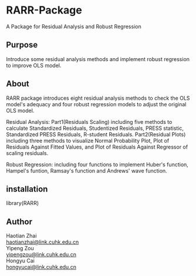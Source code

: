 # RARR-Package
A Package for Residual Analysis and Robust Regression
## Purpose
Introduce some residual analysis methods and implement robust regression to improve OLS model.
## About
RARR package introduces eight residual analysis methods to check the OLS model's adequacy and four robust regression models to adjust the original OLS model.  

Residual Analysis: Part1(Residuals Scaling) including five methods to calculate Standardized Residuals, Studentized Residuals, PRESS statistic, Standardized PRESS Residuals, R-student Residuals. Part2(Residual Plots) including three methods to visualize Normal Probability Plot, Plot of Residuals Against Fitted Values, and Plot of Residuals Against Regressor of scaling residuals.  

Robust Regression: including four functions to implement Huber's function, Hampel's funtion, Ramsay's function and Andrews' wave function.
## installation
library(RARR)
## Author
Haotian Zhai  
haotianzhai@link.cuhk.edu.cn  
Yipeng Zou  
yipengzou@link.cuhk.edu.cn  
Hongyu Cai  
hongyucai@link.cuhk.edu.cn
